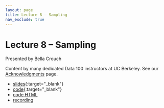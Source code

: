 ```yaml
---
layout: page
title: Lecture 8 – Sampling
nav_exclude: true
---
```


# Lecture 8 – Sampling

Presented by Bella Crouch

Content by many dedicated Data 100 instructors at UC Berkeley. See our [Acknowledgments](../../acks) page.

- [slides](https://docs.google.com/presentation/d/1pF1sz4YSMeTHu_j47LdE4TBkidi1vY6Ei9HX6LIt8X0/edit?usp=sharing){:target="_blank"}
- [code](https://data100.datahub.berkeley.edu/hub/user-redirect/git-pull?repo=https%3A%2F%2Fgithub.com%2FDS-100%2Fsu23-materials&branch=main&urlpath=lab%2Ftree%2Fsu23-materials%2Flec%2Flec08%2Flec08.ipynb){:target="_blank"}
- [code HTML](../../resources/assets/lectures/lec08/lec08.html)
- [recording](https://bcourses.berkeley.edu/courses/1525605/pages/lecture-8-sampling)
